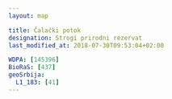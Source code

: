 ```yaml
---
layout: map

title: Čalački potok
designation: Strogi prirodni rezervat
last_modified_at: 2018-07-30T09:53:04+02:00

WDPA: [145396]
BioRaS: [437]
geoSrbija:
  L1_183: [41]
---
```

